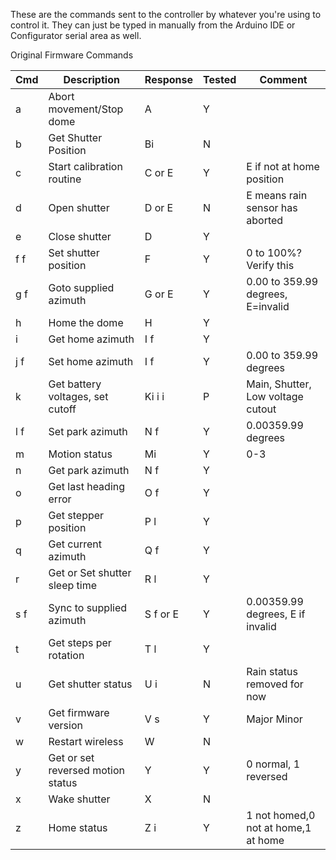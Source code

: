 These are the commands sent to the controller by whatever you're using to control it. They can just be typed in manually from the Arduino IDE or Configurator serial area as well.

Original Firmware Commands

 Cmd   | Description                       | Response | Tested | Comment                       
------ | --------------------------------- | -------- | ------ |-----
a | Abort movement/Stop dome          | A | Y |
b     | Get Shutter Position              | Bi       | N |
c     | Start calibration routine         | C or E   | Y | E if not at home position           
d     | Open shutter                      | D or E   | N | E means rain sensor has aborted     
e     | Close shutter                     | D        | Y |
f f   | Set shutter position              | F        | Y | 0 to 100%? Verify this              
g f   | Goto supplied azimuth             | G or E   | Y | 0.00 to 359.99 degrees, E=invalid   
 h     | Home the dome                     | H        | Y |                                     
 i     | Get home azimuth                  | I f      | Y |                                     
 j f   | Set home azimuth                  | I f      | Y | 0.00 to 359.99 degrees              
k <i> | Get battery voltages, set cutoff  | Ki i i   | P | Main, Shutter, Low voltage cutout   
l f   | Set park azimuth                  | N f      | Y | 0.00359.99 degrees                  
 m     | Motion status                     | Mi       | Y | 0-3                                 
 n     | Get park azimuth                  | N f      | Y |                                     
 o     | Get last heading error            | O f      | Y |                                     
 p     | Get stepper position              | P l      | Y |                                     
 q     | Get current azimuth               | Q f      | Y |                                     
r <l> | Get or Set shutter sleep time     | R l      | Y |                                     
 s f   | Sync to supplied azimuth          | S f or E | Y | 0.00359.99 degrees, E if invalid    
 t     | Get steps per rotation            | T l      | Y |                                     
 u     | Get shutter status                | U i      | N | Rain status removed for now         
 v     | Get firmware version              | V s      | Y | Major Minor                         
 w     | Restart wireless                  | W        | N |                                     
 y <i> | Get or set reversed motion status | Y        | Y | 0 normal, 1 reversed                
 x     | Wake shutter                      | X        | N |                                     
 z     | Home status                       | Z i      | Y | 1 not homed,0 not at home,1 at home 

